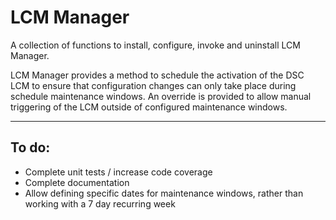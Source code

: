 # LCM Manager 

A collection of functions to install, configure, invoke and uninstall LCM Manager.

LCM Manager provides a method to schedule the activation of the DSC LCM to ensure that configuration changes can only take place during schedule maintenance windows. An override is provided to allow manual triggering of the LCM outside of configured maintenance windows.

---

## To do:

* Complete unit tests / increase code coverage
* Complete documentation 
* Allow defining specific dates for maintenance windows, rather than working with a 7 day recurring week

